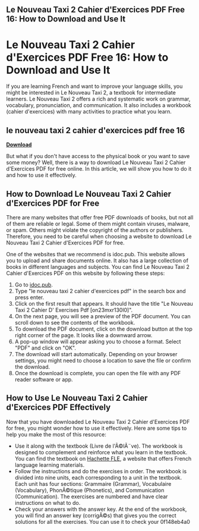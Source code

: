 ## Le Nouveau Taxi 2 Cahier d'Exercices PDF Free 16: How to Download and Use It

  
# Le Nouveau Taxi 2 Cahier d'Exercices PDF Free 16: How to Download and Use It
 
If you are learning French and want to improve your language skills, you might be interested in Le Nouveau Taxi 2, a textbook for intermediate learners. Le Nouveau Taxi 2 offers a rich and systematic work on grammar, vocabulary, pronunciation, and communication. It also includes a workbook (cahier d'exercices) with many activities to practice what you learn.
 
## le nouveau taxi 2 cahier d'exercices pdf free 16


[**Download**](https://www.google.com/url?q=https%3A%2F%2Furloso.com%2F2tKGMt&sa=D&sntz=1&usg=AOvVaw344mVDi7vrcI4U1UF0VdER)

 
But what if you don't have access to the physical book or you want to save some money? Well, there is a way to download Le Nouveau Taxi 2 Cahier d'Exercices PDF for free online. In this article, we will show you how to do it and how to use it effectively.
 
## How to Download Le Nouveau Taxi 2 Cahier d'Exercices PDF for Free
 
There are many websites that offer free PDF downloads of books, but not all of them are reliable or legal. Some of them might contain viruses, malware, or spam. Others might violate the copyright of the authors or publishers. Therefore, you need to be careful when choosing a website to download Le Nouveau Taxi 2 Cahier d'Exercices PDF for free.
 
One of the websites that we recommend is idoc.pub. This website allows you to upload and share documents online. It also has a large collection of books in different languages and subjects. You can find Le Nouveau Taxi 2 Cahier d'Exercices PDF on this website by following these steps:
 
1. Go to [idoc.pub](https://idoc.pub/).
2. Type "le nouveau taxi 2 cahier d'exercices pdf" in the search box and press enter.
3. Click on the first result that appears. It should have the title "Le Nouveau Taxi 2 Cahier D' Exercises Pdf [on23mxr130l0]".
4. On the next page, you will see a preview of the PDF document. You can scroll down to see the contents of the workbook.
5. To download the PDF document, click on the download button at the top right corner of the page. It looks like a downward arrow.
6. A pop-up window will appear asking you to choose a format. Select "PDF" and click on "OK".
7. The download will start automatically. Depending on your browser settings, you might need to choose a location to save the file or confirm the download.
8. Once the download is complete, you can open the file with any PDF reader software or app.

## How to Use Le Nouveau Taxi 2 Cahier d'Exercices PDF Effectively
 
Now that you have downloaded Le Nouveau Taxi 2 Cahier d'Exercices PDF for free, you might wonder how to use it effectively. Here are some tips to help you make the most of this resource:

- Use it along with the textbook (Livre de l'Ã©lÃ¨ve). The workbook is designed to complement and reinforce what you learn in the textbook. You can find the textbook on [Hachette FLE](https://www.hachettefle.com/grands-ados-et-adultes/le-nouveau-taxi-2/le-nouveau-taxi-2-livre-de-leleve), a website that offers French language learning materials.
- Follow the instructions and do the exercises in order. The workbook is divided into nine units, each corresponding to a unit in the textbook. Each unit has four sections: Grammaire (Grammar), Vocabulaire (Vocabulary), PhonÃ©tique (Phonetics), and Communication (Communication). The exercises are numbered and have clear instructions on what to do.
- Check your answers with the answer key. At the end of the workbook, you will find an answer key (corrigÃ©s) that gives you the correct solutions for all the exercises. You can use it to check your 0f148eb4a0
